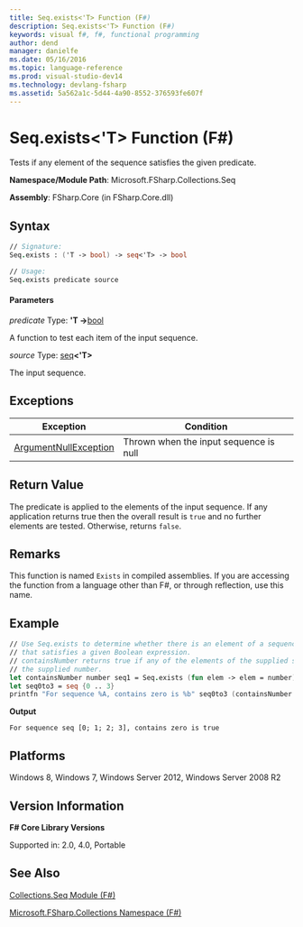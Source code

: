 ```yaml
---
title: Seq.exists<'T> Function (F#)
description: Seq.exists<'T> Function (F#)
keywords: visual f#, f#, functional programming
author: dend
manager: danielfe
ms.date: 05/16/2016
ms.topic: language-reference
ms.prod: visual-studio-dev14
ms.technology: devlang-fsharp
ms.assetid: 5a562a1c-5d44-4a90-8552-376593fe607f
---
```


# Seq.exists<'T> Function (F#)

Tests if any element of the sequence satisfies the given predicate.

**Namespace/Module Path**: Microsoft.FSharp.Collections.Seq

**Assembly**: FSharp.Core (in FSharp.Core.dll)


## Syntax

```fsharp
// Signature:
Seq.exists : ('T -> bool) -> seq<'T> -> bool

// Usage:
Seq.exists predicate source
```

#### Parameters
*predicate*
Type: **'T -&gt;**[bool](https://msdn.microsoft.com/library/89c0cf9c-49ce-4207-a3be-555851a67dd5)


A function to test each item of the input sequence.


*source*
Type: [seq](https://msdn.microsoft.com/library/2f0c87c6-8a0d-4d33-92a6-10d1d037ce75)**&lt;'T&gt;**


The input sequence.

## Exceptions
|Exception|Condition|
|----|----|
|[ArgumentNullException](https://msdn.microsoft.com/library/system.argumentnullexception.aspx)|Thrown when the input sequence is null|

## Return Value

The predicate is applied to the elements of the input sequence. If any application returns true then the overall result is `true` and no further elements are tested. Otherwise, returns `false`.

## Remarks
This function is named `Exists` in compiled assemblies. If you are accessing the function from a language other than F#, or through reflection, use this name.

## Example

```fsharp
// Use Seq.exists to determine whether there is an element of a sequence
// that satisfies a given Boolean expression.
// containsNumber returns true if any of the elements of the supplied sequence match
// the supplied number.
let containsNumber number seq1 = Seq.exists (fun elem -> elem = number) seq1
let seq0to3 = seq {0 .. 3}
printfn "For sequence %A, contains zero is %b" seq0to3 (containsNumber 0 seq0to3)
```

**Output**

```
For sequence seq [0; 1; 2; 3], contains zero is true
```

## Platforms
Windows 8, Windows 7, Windows Server 2012, Windows Server 2008 R2


## Version Information
**F# Core Library Versions**

Supported in: 2.0, 4.0, Portable




## See Also
[Collections.Seq Module &#40;F&#35;&#41;](Collections.Seq-Module-%5BFSharp%5D.md)

[Microsoft.FSharp.Collections Namespace &#40;F&#35;&#41;](Microsoft.FSharp.Collections-Namespace-%5BFSharp%5D.md)

